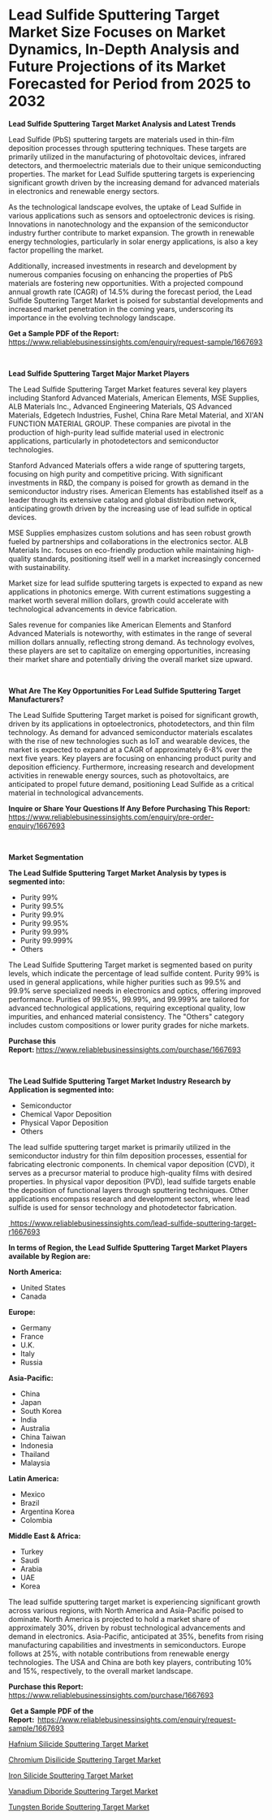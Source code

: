 <p><h1>Lead Sulfide Sputtering Target Market Size Focuses on Market Dynamics, In-Depth Analysis and Future Projections of its Market Forecasted for Period from 2025 to 2032</h1></p><p><strong>Lead Sulfide Sputtering Target Market Analysis and Latest Trends</strong></p>
<p><p>Lead Sulfide (PbS) sputtering targets are materials used in thin-film deposition processes through sputtering techniques. These targets are primarily utilized in the manufacturing of photovoltaic devices, infrared detectors, and thermoelectric materials due to their unique semiconducting properties. The market for Lead Sulfide sputtering targets is experiencing significant growth driven by the increasing demand for advanced materials in electronics and renewable energy sectors.</p><p>As the technological landscape evolves, the uptake of Lead Sulfide in various applications such as sensors and optoelectronic devices is rising. Innovations in nanotechnology and the expansion of the semiconductor industry further contribute to market expansion. The growth in renewable energy technologies, particularly in solar energy applications, is also a key factor propelling the market.</p><p>Additionally, increased investments in research and development by numerous companies focusing on enhancing the properties of PbS materials are fostering new opportunities. With a projected compound annual growth rate (CAGR) of 14.5% during the forecast period, the Lead Sulfide Sputtering Target Market is poised for substantial developments and increased market penetration in the coming years, underscoring its importance in the evolving technology landscape.</p></p>
<p><strong>Get a Sample PDF of the Report:&nbsp;</strong> <a href="https://www.reliablebusinessinsights.com/enquiry/request-sample/1667693?utm_campaign=1106&utm_medium=2&utm_source=Github&utm_content=ia&utm_term=08032025&utm_id=lead-sulfide-sputtering-target">https://www.reliablebusinessinsights.com/enquiry/request-sample/1667693</a></p>
<p>&nbsp;</p>
<p><strong>Lead Sulfide Sputtering Target Major Market Players</strong></p>
<p><p>The Lead Sulfide Sputtering Target Market features several key players including Stanford Advanced Materials, American Elements, MSE Supplies, ALB Materials Inc., Advanced Engineering Materials, QS Advanced Materials, Edgetech Industries, Fushel, China Rare Metal Material, and XI'AN FUNCTION MATERIAL GROUP. These companies are pivotal in the production of high-purity lead sulfide material used in electronic applications, particularly in photodetectors and semiconductor technologies.</p><p>Stanford Advanced Materials offers a wide range of sputtering targets, focusing on high purity and competitive pricing. With significant investments in R&D, the company is poised for growth as demand in the semiconductor industry rises. American Elements has established itself as a leader through its extensive catalog and global distribution network, anticipating growth driven by the increasing use of lead sulfide in optical devices.</p><p>MSE Supplies emphasizes custom solutions and has seen robust growth fueled by partnerships and collaborations in the electronics sector. ALB Materials Inc. focuses on eco-friendly production while maintaining high-quality standards, positioning itself well in a market increasingly concerned with sustainability.</p><p>Market size for lead sulfide sputtering targets is expected to expand as new applications in photonics emerge. With current estimations suggesting a market worth several million dollars, growth could accelerate with technological advancements in device fabrication.</p><p>Sales revenue for companies like American Elements and Stanford Advanced Materials is noteworthy, with estimates in the range of several million dollars annually, reflecting strong demand. As technology evolves, these players are set to capitalize on emerging opportunities, increasing their market share and potentially driving the overall market size upward.</p></p>
<p>&nbsp;</p>
<p><strong>What Are The Key Opportunities For Lead Sulfide Sputtering Target Manufacturers?</strong></p>
<p><p>The Lead Sulfide Sputtering Target market is poised for significant growth, driven by its applications in optoelectronics, photodetectors, and thin film technology. As demand for advanced semiconductor materials escalates with the rise of new technologies such as IoT and wearable devices, the market is expected to expand at a CAGR of approximately 6-8% over the next five years. Key players are focusing on enhancing product purity and deposition efficiency. Furthermore, increasing research and development activities in renewable energy sources, such as photovoltaics, are anticipated to propel future demand, positioning Lead Sulfide as a critical material in technological advancements.</p></p>
<p><strong>Inquire or Share Your Questions If Any Before Purchasing This Report:</strong> <a href="https://www.reliablebusinessinsights.com/enquiry/pre-order-enquiry/1667693?utm_campaign=1106&utm_medium=2&utm_source=Github&utm_content=ia&utm_term=08032025&utm_id=lead-sulfide-sputtering-target">https://www.reliablebusinessinsights.com/enquiry/pre-order-enquiry/1667693</a></p>
<p>&nbsp;</p>
<p><strong>Market Segmentation</strong></p>
<p><strong>The Lead Sulfide Sputtering Target Market Analysis by types is segmented into:</strong></p>
<p><ul><li>Purity 99%</li><li>Purity 99.5%</li><li>Purity 99.9%</li><li>Purity 99.95%</li><li>Purity 99.99%</li><li>Purity 99.999%</li><li>Others</li></ul></p>
<p><p>The Lead Sulfide Sputtering Target market is segmented based on purity levels, which indicate the percentage of lead sulfide content. Purity 99% is used in general applications, while higher purities such as 99.5% and 99.9% serve specialized needs in electronics and optics, offering improved performance. Purities of 99.95%, 99.99%, and 99.999% are tailored for advanced technological applications, requiring exceptional quality, low impurities, and enhanced material consistency. The "Others" category includes custom compositions or lower purity grades for niche markets.</p></p>
<p><strong>Purchase this Report:&nbsp;</strong><a href="https://www.reliablebusinessinsights.com/purchase/1667693?utm_campaign=1106&utm_medium=2&utm_source=Github&utm_content=ia&utm_term=08032025&utm_id=lead-sulfide-sputtering-target">https://www.reliablebusinessinsights.com/purchase/1667693</a></p>
<p>&nbsp;</p>
<p><strong>The Lead Sulfide Sputtering Target Market Industry Research by Application is segmented into:</strong></p>
<p><ul><li>Semiconductor</li><li>Chemical Vapor Deposition</li><li>Physical Vapor Deposition</li><li>Others</li></ul></p>
<p><p>The lead sulfide sputtering target market is primarily utilized in the semiconductor industry for thin film deposition processes, essential for fabricating electronic components. In chemical vapor deposition (CVD), it serves as a precursor material to produce high-quality films with desired properties. In physical vapor deposition (PVD), lead sulfide targets enable the deposition of functional layers through sputtering techniques. Other applications encompass research and development sectors, where lead sulfide is used for sensor technology and photodetector fabrication.</p></p>
<p><a href="https://www.reliablebusinessinsights.com/lead-sulfide-sputtering-target-r1667693?utm_campaign=1106&utm_medium=2&utm_source=Github&utm_content=ia&utm_term=08032025&utm_id=lead-sulfide-sputtering-target">&nbsp;https://www.reliablebusinessinsights.com/lead-sulfide-sputtering-target-r1667693</a></p>
<p><strong>In terms of Region, the Lead Sulfide Sputtering Target Market Players available by Region are:</strong></p>
<p>
    <p> <strong> North America: </strong>
        <ul>
            <li>United States</li>
            <li>Canada</li>
        </ul>
        </p> 
    <p> <strong> Europe: </strong>
        <ul>
            <li>Germany</li>
            <li>France</li>
            <li>U.K.</li>
            <li>Italy</li>
            <li>Russia</li>
        </ul>
        </p> 
    <p> <strong> Asia-Pacific: </strong>
        <ul>
            <li>China</li>
            <li>Japan</li>
            <li>South Korea</li>
            <li>India</li>
            <li>Australia</li>
            <li>China Taiwan</li>
            <li>Indonesia</li>
            <li>Thailand</li>
            <li>Malaysia</li>
        </ul>
        </p> 
    <p> <strong> Latin America: </strong>
        <ul>
            <li>Mexico</li>
            <li>Brazil</li>
            <li>Argentina Korea</li>
            <li>Colombia</li>
        </ul>
        </p> 
    <p> <strong> Middle East & Africa: </strong>
        <ul>
            <li>Turkey</li>
            <li>Saudi</li>
            <li>Arabia</li>
            <li>UAE</li>
            <li>Korea</li>
        </ul>
    </p>
    </p>
<p><p>The lead sulfide sputtering target market is experiencing significant growth across various regions, with North America and Asia-Pacific poised to dominate. North America is projected to hold a market share of approximately 30%, driven by robust technological advancements and demand in electronics. Asia-Pacific, anticipated at 35%, benefits from rising manufacturing capabilities and investments in semiconductors. Europe follows at 25%, with notable contributions from renewable energy technologies. The USA and China are both key players, contributing 10% and 15%, respectively, to the overall market landscape.</p></p>
<p><strong>Purchase this Report: </strong><a href="https://www.reliablebusinessinsights.com/purchase/1667693?utm_campaign=1106&utm_medium=2&utm_source=Github&utm_content=ia&utm_term=08032025&utm_id=lead-sulfide-sputtering-target">https://www.reliablebusinessinsights.com/purchase/1667693</a></p>
<p>&nbsp;<strong>Get a Sample PDF of the Report:&nbsp;&nbsp;</strong><a href="https://www.reliablebusinessinsights.com/enquiry/request-sample/1667693?utm_campaign=1106&utm_medium=2&utm_source=Github&utm_content=ia&utm_term=08032025&utm_id=lead-sulfide-sputtering-target">https://www.reliablebusinessinsights.com/enquiry/request-sample/1667693</a></p>
<p><strong></strong></p>
<p><p><a href="https://github.com/rumaskdallys2/Market-Research-Report-List-1/blob/main/hafnium-silicide-sputtering-target-market.md?utm_campaign=1106&utm_medium=2&utm_source=Github&utm_content=ia&utm_term=08032025&utm_id=lead-sulfide-sputtering-target">Hafnium Silicide Sputtering Target Market</a></p><p><a href="https://github.com/godekkutero4/Market-Research-Report-List-1/blob/main/chromium-disilicide-sputtering-target-market.md?utm_campaign=1106&utm_medium=2&utm_source=Github&utm_content=ia&utm_term=08032025&utm_id=lead-sulfide-sputtering-target">Chromium Disilicide Sputtering Target Market</a></p><p><a href="https://github.com/rjaibiagha/Market-Research-Report-List-1/blob/main/iron-silicide-sputtering-target-market.md?utm_campaign=1106&utm_medium=2&utm_source=Github&utm_content=ia&utm_term=08032025&utm_id=lead-sulfide-sputtering-target">Iron Silicide Sputtering Target Market</a></p><p><a href="https://github.com/abdhsheila7/Market-Research-Report-List-1/blob/main/vanadium-diboride-sputtering-target-market.md?utm_campaign=1106&utm_medium=2&utm_source=Github&utm_content=ia&utm_term=08032025&utm_id=lead-sulfide-sputtering-target">Vanadium Diboride Sputtering Target Market</a></p><p><a href="https://github.com/dringmurza6r/Market-Research-Report-List-1/blob/main/tungsten-boride-sputtering-target-market.md?utm_campaign=1106&utm_medium=2&utm_source=Github&utm_content=ia&utm_term=08032025&utm_id=lead-sulfide-sputtering-target">Tungsten Boride Sputtering Target Market</a></p></p>